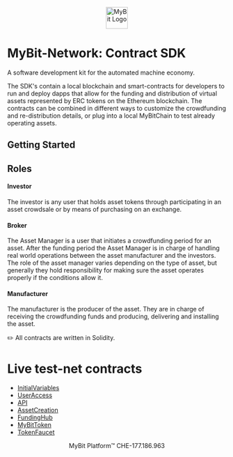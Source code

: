 <p align="center">
  <a href="https://mybit.io/">
    <img alt="MyBit Logo" src="https://files.mybit.io/mybit-icon-28x28.png" width="50">
  </a>
</p>



# MyBit-Network: Contract SDK

A software development kit for the automated machine economy.

The SDK's contain a local blockchain and smart-contracts for developers to run and deploy dapps that allow for the funding and distribution of virtual assets represented by ERC tokens on the Ethereum blockchain. The contracts can be combined in different ways to customize the crowdfunding and re-distribution details, or plug into a local MyBitChain to test already operating assets. 

## Getting Started

## Roles 

#### Investor 
The investor is any user that holds asset tokens through participating in an asset crowdsale or by means of purchasing on an exchange.

#### Broker 
The Asset Manager is a user that initiates a crowdfunding period for an asset. After the funding period the Asset Manager is in charge of handling real world operations between the asset manufacturer and the investors. The role of the asset manager varies depending on the type of asset, but generally they hold responsibility for making sure the asset operates properly if the conditions allow it. 

#### Manufacturer
The manufacturer is the producer of the asset. They are in charge of receiving the crowdfunding funds and producing, delivering and installing the asset. 


:pencil2:  All contracts are written in Solidity.



# Live test-net contracts 
* [InitialVariables](https://ropsten.etherscan.io/address/0x9e6606dedcf9d4960f8652abe2d624a048231841#code)
* [UserAccess](https://ropsten.etherscan.io/address/0xb14c50bb7530c71e14f28498bad1f65d10b5b3a9#code)
* [API](https://ropsten.etherscan.io/address/0x139ebd700b089f51a9dd90c0403e5326b1426f3b#code)
* [AssetCreation](https://ropsten.etherscan.io/address/0x011d426358f1982e327648506d3fdae01d054297#code)
* [FundingHub](https://ropsten.etherscan.io/address/0xb94bd7c5ca000beeff27db7cebb9c03749901f19#code)
* [MyBitToken](https://ropsten.etherscan.io/address/0xbb07c8c6e7cd15e2e6f944a5c2cac056c5476151#code)
* [TokenFaucet](https://ropsten.etherscan.io/address/0x8742272c58f6fe0c2943eba9399c04cbd5342ab2#writeContract)


<p align="center">
MyBit Platform™ CHE-177.186.963<br/>
</p>
